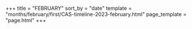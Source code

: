 +++
title = "FEBRUARY"
sort_by = "date"
template = "months/february/first/CAS-timeline-2023-february.html"
page_template = "page.html"
+++
